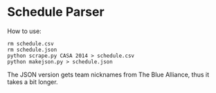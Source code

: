 Schedule Parser
===

How to use:

```
rm schedule.csv
rm schedule.json
python scrape.py CASA 2014 > schedule.csv
python makejson.py > schedule.json
```

The JSON version gets team nicknames from The Blue Alliance, thus it takes a bit longer.